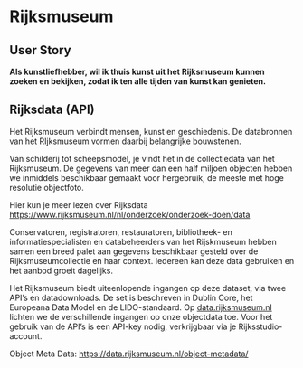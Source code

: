 # Rijksmuseum

## User Story

**Als kunstliefhebber, 
wil ik thuis kunst uit het Rijksmuseum kunnen zoeken en bekijken, 
zodat ik ten alle tijden van kunst kan genieten.**

## Rijksdata (API)

Het Rijksmuseum verbindt mensen, kunst en geschiedenis. De databronnen van het RIjksmuseum vormen daarbij belangrijke bouwstenen.

Van schilderij tot scheepsmodel, je vindt het in de collectiedata van het Rijksmuseum. De gegevens van meer dan een half miljoen objecten hebben we inmiddels beschikbaar gemaakt voor hergebruik, de meeste met hoge resolutie objectfoto.

Hier kun je meer lezen over Rijksdata https://www.rijksmuseum.nl/nl/onderzoek/onderzoek-doen/data

Conservatoren, registratoren, restauratoren, bibliotheek- en informatiespecialisten en databeheerders van het Rijskmuseum hebben samen een breed palet aan gegevens beschikbaar gesteld over de Rijksmuseumcollectie en haar context. Iedereen kan deze data gebruiken en het aanbod groeit dagelijks.

Het Rijksmuseum biedt uiteenlopende ingangen op deze dataset, via twee API’s en datadownloads. De set is beschreven in Dublin Core, het Europeana Data Model en de LIDO-standaard. Op [data.rijksmuseum.nl](https://data.rijksmuseum.nl/object-metadata) lichten we de verschillende ingangen op onze objectdata toe. Voor het gebruik van de API’s is een API-key nodig, verkrijgbaar via je Rijksstudio-account.

Object Meta Data: https://data.rijksmuseum.nl/object-metadata/
